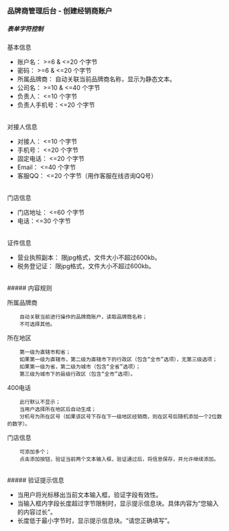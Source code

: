 ### 品牌商管理后台 - 创建经销商账户


##### 表单字符控制
基本信息

+   账户名： >=6 & <=20 个字节
+   密码： >=6 & <=20 个字节
+   所属品牌商： 自动关联当前品牌商名称，显示为静态文本。
+   公司名： >=10 & <=40 个字节
+   负责人： <=10 个字节
+   负责人手机号：<=20 个字节

<br />
对接人信息

+   对接人：  <=10 个字节
+   手机号： <=20 个字节
+   固定电话： <=20 个字节
+   Email： <=40 个字节
+   客服QQ： <=20 个字节（用作客服在线咨询QQ号）

<br />
门店信息

+   门店地址： <=60 个字节
+   电话：<=30  个字节

<br />
证件信息

+ 营业执照副本： 限jpg格式，文件大小不超过600kb。
+ 税务登记证： 限jpg格式，文件大小不超过600kb。

<br />
##### 内容规则

所属品牌商

		自动关联当前进行操作的品牌商账户，读取品牌商名称；
		不可选择其他。

所在地区

		第一级为直辖市和省；
		如果第一级为直辖市，第二级为直辖市下的行政区（包含“全市”选项），无第三级选项；
		如果第一级为省，第二级为城市（包含“全省”选项）；
		第三级为城市下的县级行政区（包含“全市”选项）。

400电话

		此行默认不显示；
		当用户选择所在地区后自动生成；
		分机号为所在区号（如果该区号下存在下一级地区经销商，则在区号后随机添加一个2位数的数字）。

门店信息

		可添加多个；
		点击添加按钮，验证当前两个文本输入框，验证通过后，将信息保存，并允许继续添加。
		
<br/>
##### 验证提示信息

+   当用户将光标移出当前文本输入框，验证字段有效性。
+   当输入框内字段长度超过字节限制时，显示提示信息块。具体内容为“您输入的内容过长”。
+   长度低于最小字节时，显示提示信息块。“请您正确填写”。
